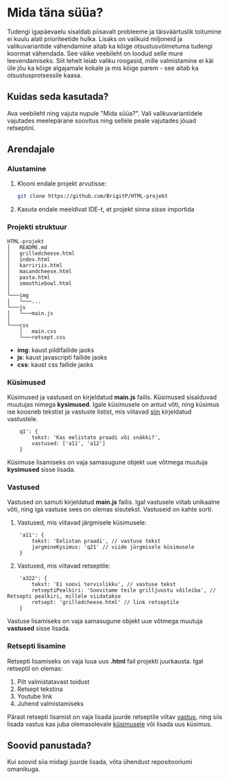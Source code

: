 # Mida täna süüa?

Tudengi igapäevaelu sisaldab piisavalt probleeme ja täisväärtuslik toitumine ei kuulu alati prioriteetide hulka. Lisaks on valikuid miljoneid ja valikuvariantide vähendamine aitab ka kõige otsustusvõimetuma tudengi koormat vähendada. See väike veebileht on loodud selle mure leevendamiseks. Siit lehelt leiab valiku roogasid, mille valmistamine ei käi üle jõu ka kõige algajamale kokale ja mis kõige parem - see aitab ka otsustusprotsessile kaasa.

## Kuidas seda kasutada?

Ava veebileht ning vajuta nupule "Mida süüa?". Vali valikuvariantidele vajutades meelepärane soovitus ning sellele peale vajutades jõuad retseptini.

## Arendajale
### Alustamine
1. Klooni endale projekt arvutisse:
   ```sh
   git clone https://github.com/BrigitP/HTML-projekt
   ```
2. Kasuta endale meeldivat IDE-t, et projekt sinna sisse importida

### Projekti struktuur
```
HTML-projekt
│   README.md
│   grilledcheese.html
│   index.html
│   karririis.html
│   macandcheese.html
│   pasta.html
│   smoothiebowl.html
│
└───img 
│   └───...
└───js 
│   └───main.js
│   
└───css
    │   main.css
    └───retsept.css
```

- **img**: kaust pildifailide jaoks
- **js**: kaust javascripti failide jaoks
- **css**: kaust css failide jaoks

### Küsimused
Küsimused ja vastused on kirjeldatud **main.js** failis.
Küsimused sisalduvad muutujas nimega **kysimused**. Igale küsimusele on antud võti, ning küsimus ise koosneb tekstist ja vastuste listist, mis viitavad [siin](#vastused) kirjeldatud vastustele.
```
    q1': {
        tekst: 'Kas eelistate praadi või snäkki?',
        vastused: ['a11', 'a12']
    }
```
Küsimuse lisamiseks on vaja samasugune objekt uue võtmega muutuja **kysimused** sisse lisada.

### Vastused
Vastused on samuti kirjeldatud **main.js** failis. Igal vastusele viitab unikaalne võti, ning iga vastuse sees on olemas sisutekst. Vastuseid on kahte sorti.

1. Vastused, mis viitavad järgmisele küsimusele:
```
    'a11': {
        tekst: 'Eelistan praadi', // vastuse tekst
        jargmineKysimus: 'q21' // viide järgmisele küsimusele
    }
```
2. Vastused, mis viitavad retseptile:
```
    'a322': {
        tekst: 'Ei soovi tervislikku', // vastuse tekst
        retseptiPealkiri: 'Soovitame teile grilljuustu võileiba', // Retsepti pealkiri, millele viidatakse
        retsept: 'grilledcheese.html' // link retseptile
    }
```
Vastuse lisamiseks on vaja samasugune objekt uue võtmega muutuja **vastused** sisse lisada.

### Retsepti lisamine
Retsepti lisamiseks on vaja luua uus **.html** fail projekti juurkausta. Igal retseptil on olemas:
1. Pilt valmistatavast toidust
2. Retsept tekstina
3. Youtube link
4. Juhend valmistamiseks
   
Pärast retsepti lisamist on vaja lisada juurde retseptile viitav [vastus](#vastused), ning siis lisada vastus kas juba olemasolevale [küsimusele](#küsimused) või lisada uus küsimus.

## Soovid panustada?
Kui soovid siia midagi juurde lisada, võta ühendust repositooriumi omanikuga. 
